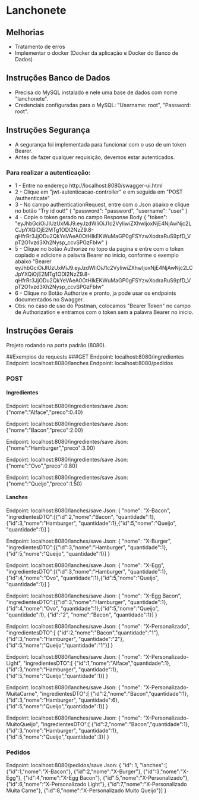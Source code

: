 # Lanchonete

## Melhorias
- Tratamento de erros
- Implementar o docker (Docker da aplicação e Docker do Banco de Dados)

## Instruções Banco de Dados
- Precisa do MySQL instalado e nele uma base de dados com nome "lanchonete".
- Credenciais configuradas para o MySQL: "Username: root", "Password: root".

## Instruções Segurança
- A segurança foi implementada para funcionar com o uso de um token Bearer.
- Antes de fazer qualquer requisição, devemos estar autenticados.
### Para realizar a autenticação: 
- 1 - Entre no endereço http://localhost:8080/swagger-ui.html
- 2 - Clique em "jwt-autenticacao-controller" e em seguida em "POST /authenticate"
- 3 - No campo authenticationRequest, entre com o Json abaixo e clique no botão "Try id out!" 
  {
    "password": "password",
    "username": "user"
  }
- 4 - Copie o token gerado no campo Response Body 
  {
   "token": "eyJhbGciOiJIUzUxMiJ9.eyJzdWIiOiJ1c2VyIiwiZXhwIjoxNjE4NjAwNjc2LCJpYXQiOjE2MTg1ODI2NzZ9.8-qHfrRr3JjODu2QkYeVAeA0OtHIkEKWuMaGP0gFSYzwXodraRuS9pfD_VpT2O1vzd3Xh2Nysp_ccvSPGzFbIw"
  }
- 5 - Clique no botão Authorize no topo da pagina e entre com o token copiado e adicione a palavra Bearer no inicio, conforme o exemplo abaixo
  "Bearer eyJhbGciOiJIUzUxMiJ9.eyJzdWIiOiJ1c2VyIiwiZXhwIjoxNjE4NjAwNjc2LCJpYXQiOjE2MTg1ODI2NzZ9.8-qHfrRr3JjODu2QkYeVAeA0OtHIkEKWuMaGP0gFSYzwXodraRuS9pfD_VpT2O1vzd3Xh2Nysp_ccvSPGzFbIw"
- 6 - Clique no Botão Authorize e pronto, ja pode usar os endpoints documentados no Swagger.
- Obs: no caso de uso do Postman, colocamos "Bearer Token" no campo de Authorization e entramos com o token sem a palavra Bearer no inicio.


## Instruções Gerais
Projeto rodando na porta padrão (8080).

##Exemplos de requests
###GET
Endpoint: localhost:8080/ingredientes
Endpoint: localhost:8080/lanches
Endpoint: localhost:8080/pedidos

### POST
#### Ingredientes
Endpoint: localhost:8080/ingredientes/save
Json: {"nome":"Alface","preco":0.40}

Endpoint: localhost:8080/ingredientes/save
Json: {"nome":"Bacon","preco":2.00}

Endpoint: localhost:8080/ingredientes/save
Json: {"nome":"Hamburger","preco":3.00}

Endpoint: localhost:8080/ingredientes/save
Json: {"nome":"Ovo","preco":0.80}

Endpoint: localhost:8080/ingredientes/save
Json: {"nome":"Queijo","preco":1.50}

#### Lanches
Endpoint: localhost:8080/lanches/save
Json: 
{
    "nome": "X-Bacon",
    "ingredientesDTO":[{"id":2,"nome":"Bacon", "quantidade":1},{"id":3,"nome":"Hamburger", "quantidade":1},{"id":5,"nome":"Queijo", "quantidade":1}]
}

Endpoint: localhost:8080/lanches/save
Json: 
{
    "nome": "X-Burger",
    "ingredientesDTO":[{"id":3,"nome":"Hamburger", "quantidade":1},{"id":5,"nome":"Queijo", "quantidade":1}]
}

Endpoint: localhost:8080/lanches/save
Json: 
{
    "nome": "X-Egg",
    "ingredientesDTO":[{"id":3,"nome":"Hamburger", "quantidade":1},{"id":4,"nome":"Ovo", "quantidade":1},{"id":5,"nome":"Queijo", "quantidade":1}]
}

Endpoint: localhost:8080/lanches/save
Json: 
{
    "nome": "X-Egg Bacon",
    "ingredientesDTO":[{"id":3,"nome":"Hamburger", "quantidade":1},{"id":4,"nome":"Ovo", "quantidade":1},{"id":5,"nome":"Queijo", "quantidade":1}, {"id":"2", "nome":"Bacon", "quantidade":1}]
}

Endpoint: localhost:8080/lanches/save
Json: 
{
    "nome": "X-Personalizado",
    "ingredientesDTO":[
        {"id":2,"nome":"Bacon","quantidade":"1"},
        {"id":3,"nome":"Hamburger", "quantidade":"2"},
        {"id":5,"nome":"Queijo","quantidade":"1"}]
}

Endpoint: localhost:8080/lanches/save
Json: 
{
    "nome": "X-Personalizado-Light",
    "ingredientesDTO":[
        {"id":1,"nome":"Alface","quantidade":1},
        {"id":3,"nome":"Hamburger", "quantidade":1},
        {"id":5,"nome":"Queijo","quantidade":1}]
}

Endpoint: localhost:8080/lanches/save
Json: 
{
    "nome": "X-Personalizado-MuitaCarne",
    "ingredientesDTO":[
        {"id":2,"nome":"Bacon","quantidade":1},
        {"id":3,"nome":"Hamburger", "quantidade":6},
        {"id":5,"nome":"Queijo","quantidade":1}]
}

Endpoint: localhost:8080/lanches/save
Json: 
{
    "nome": "X-Personalizado-MuitoQueijo",
    "ingredientesDTO":[
        {"id":2,"nome":"Bacon","quantidade":1},
        {"id":3,"nome":"Hamburger", "quantidade":1},
        {"id":5,"nome":"Queijo","quantidade":3}]
}

### Pedidos
Endpoint: localhost:8080/pedidos/save
Json: 
{
    "id": 1,
    "lanches":[
    {"id":1,"nome":"X-Bacon"},
    {"id":2,"nome":"X-Burger"},
    {"id":3,"nome":"X-Egg"},
    {"id":4,"nome":"X-Egg Bacon"},
    {"id":5,"nome":"X-Personalizado"},
    {"id":6,"nome":"X-Personalizado Light"},
    {"id":7,"nome":"X-Personalizado Muita Carne"},
    {"id":8,"nome":"X-Personalizado Muito Queijo"}]
}
